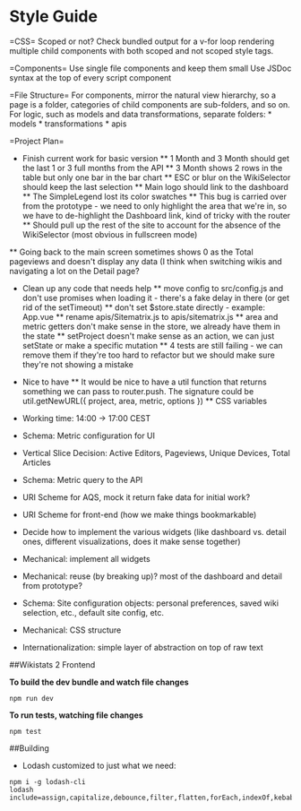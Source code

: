Style Guide
===========

=CSS=
Scoped or not?  Check bundled output for a v-for loop rendering multiple child components with both scoped and not scoped style tags.

=Components=
Use single file components and keep them small
Use JSDoc syntax at the top of every script component

=File Structure=
For components, mirror the natural view hierarchy, so a page is a folder, categories of child components are sub-folders, and so on.
For logic, such as models and data transformations, separate folders:
    * models
    * transformations
    * apis

=Project Plan=

* Finish current work for basic version
** 1 Month and 3 Month should get the last 1 or 3 full months from the API
** 3 Month shows 2 rows in the table but only one bar in the bar chart
** ESC or blur on the WikiSelector should keep the last selection
** Main logo should link to the dashboard
** The SimpleLegend lost its color swatches
** This bug is carried over from the prototype - we need to only highlight the area that we're in, so we have to de-highlight the Dashboard link, kind of tricky with the router
** Should pull up the rest of the site to account for the absence of the WikiSelector (most obvious in fullscreen mode)

** Going back to the main screen sometimes shows 0 as the Total pageviews and doesn't display any data (I think when switching wikis and navigating a lot on the Detail page?

* Clean up any code that needs help
** move config to src/config.js and don't use promises when loading it - there's a fake delay in there (or get rid of the setTimeout)
** don't set $store.state directly - example: App.vue
** rename apis/Sitematrix.js to apis/sitematrix.js
** area and metric getters don't make sense in the store, we already have them in the state
** setProject doesn't make sense as an action, we can just setState or make a specific mutation
** 4 tests are still failing - we can remove them if they're too hard to refactor but we should make sure they're not showing a mistake

* Nice to have
** It would be nice to have a util function that returns something we can pass to router.push.  The signature could be util.getNewURL({ project, area, metric, options })
** CSS variables


* Working time: 14:00 -> 17:00 CEST
* Schema: Metric configuration for UI
* Vertical Slice Decision: Active Editors, Pageviews, Unique Devices, Total Articles
* Schema: Metric query to the API
* URI Scheme for AQS, mock it return fake data for initial work?
* URI Scheme for front-end (how we make things bookmarkable)
* Decide how to implement the various widgets (like dashboard vs. detail ones, different visualizations, does it make sense together)
* Mechanical: implement all widgets
* Mechanical: reuse (by breaking up)? most of the dashboard and detail from prototype?
* Schema: Site configuration objects: personal preferences, saved wiki selection, etc., default site config, etc.
* Mechanical: CSS structure
* Internationalization: simple layer of abstraction on top of raw text


##Wikistats 2 Frontend

**To build the dev bundle and watch file changes**

```
npm run dev
```

**To run tests, watching file changes**

```
npm test
```

##Building

* Lodash customized to just what we need:

```
npm i -g lodash-cli
lodash include=assign,capitalize,debounce,filter,flatten,forEach,indexOf,kebabCase,last,take,transform
```
